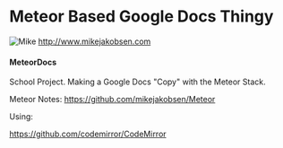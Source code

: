 # Meteor Based Google Docs Thingy

![Mike](http://www.mikejakobsen.com/mike.png)
http://www.mikejakobsen.com

#### MeteorDocs

School Project. Making a Google Docs "Copy" with the Meteor Stack.

Meteor Notes: https://github.com/mikejakobsen/Meteor

Using: 

https://github.com/codemirror/CodeMirror

